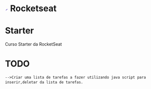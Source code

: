 # <img width=2% src="Todo/img/rocketseat.png"> Rocketseat

# Starter
Curso Starter da RocketSeat

# TODO

    -->Criar uma lista de tarefas a fazer utilizando java script para inserir,deletar da lista de tarefas.
